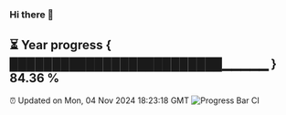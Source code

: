 ### Hi there 👋
⏳ Year progress { █████████████████████████▁▁▁▁▁ } 84.36 %
---
⏰ Updated on Mon, 04 Nov 2024 18:23:18 GMT
![Progress Bar CI](https://github.com/liununu/liununu/workflows/Progress%20Bar%20CI/badge.svg)
